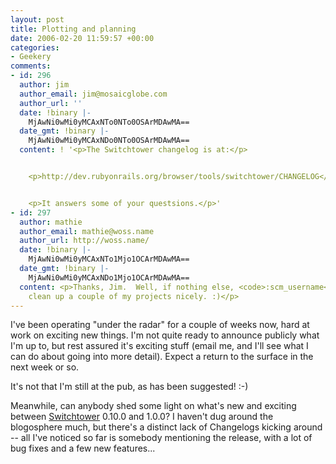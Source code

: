 ```yaml
---
layout: post
title: Plotting and planning
date: 2006-02-20 11:59:57 +00:00
categories:
- Geekery
comments:
- id: 296
  author: jim
  author_email: jim@mosaicglobe.com
  author_url: ''
  date: !binary |-
    MjAwNi0wMi0yMCAxNTo0NTo0OSArMDAwMA==
  date_gmt: !binary |-
    MjAwNi0wMi0yMCAxNDo0NTo0OSArMDAwMA==
  content: ! '<p>The Switchtower changelog is at:</p>


    <p>http://dev.rubyonrails.org/browser/tools/switchtower/CHANGELOG</p>


    <p>It answers some of your questsions.</p>'
- id: 297
  author: mathie
  author_email: mathie@woss.name
  author_url: http://woss.name/
  date: !binary |-
    MjAwNi0wMi0yMCAxNTo1Mjo1OCArMDAwMA==
  date_gmt: !binary |-
    MjAwNi0wMi0yMCAxNDo1Mjo1OCArMDAwMA==
  content: <p>Thanks, Jim.  Well, if nothing else, <code>:scm_username</code> should
    clean up a couple of my projects nicely. :)</p>
---
```

I've been operating "under the radar" for a couple of weeks now, hard at work on exciting new things.  I'm not quite ready to announce publicly what I'm up to, but rest assured it's exciting stuff (email me, and I'll see what I can do about going into more detail).  Expect a return to the surface in the next week or so.

It's not that I'm still at the pub, as has been suggested! :-)

Meanwhile, can anybody shed some light on what's new and exciting between [Switchtower](http://manuals.rubyonrails.com/read/book/17) 0.10.0 and 1.0.0?  I haven't dug around the blogosphere much, but there's a distinct lack of Changelogs kicking around -- all I've noticed so far is somebody mentioning the release, with a lot of bug fixes and a few new features...
